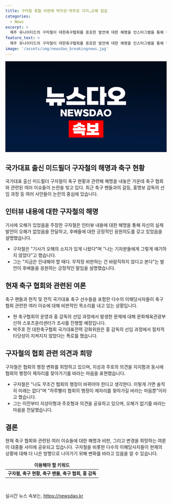 ```yaml
---
title: 구자철 축협 비판에 박지성·박주호 지지…오해 없길
categories:
  - News
excerpt: >
  제주 유나이티드의 구자철이 대한축구협회를 옹호한 발언에 대한 해명을 인스타그램을 통해 전했다. 구자철은 “오해의 소지가 있다”며 “기자들에게 그렇게 얘기하지 않았다”고 밝혔고 현재의 축구협회 상황에 대한 우려도 털어놨다. 또한, 홍명보 감독의 선임 과정과 관련하여 축구계의 각종 비판과 여론 등이 일파만파 확산 중이다. 이에 스포츠윤리센터는 문제 조사를 진행할 예정이라고 밝혔다.
feature_text: >
  제주 유나이티드의 구자철이 대한축구협회를 옹호한 발언에 대한 해명을 인스타그램을 통해 전했다. 구자철은 “오해의 소지가 있다”며 “기자들에게 그렇게 얘기하지 않았다”고 밝혔고 현재의 축구협회 상황에 대한 우려도 털어놨다. 또한, 홍명보 감독의 선임 과정과 관련하여 축구계의 각종 비판과 여론 등이 일파만파 확산 중이다. 이에 스포츠윤리센터는 문제 조사를 진행할 예정이라고 밝혔다.
image: '/assets/img/newsdao_breakingnews.jpg'
---
```


<p><img src="/assets/img/newsdao_breakingnews.jpg" alt="ontimetimes 속보" /></p>

<h2 data-ke-size="size26">국가대표 출신 미드필더 구자철의 해명과 축구 현황</h2>

<p data-ke-size="size16">국가대표 출신 미드필더 구자철이 축구 현황과 관련해 해명을 내놓은 가운데 축구 협회와 관련된 여러 이슈들이 논란을 빚고 있다. 최근 축구 팬들과의 갈등, 홍명보 감독의 선임 과정 등 여러 사안들이 논란의 중심에 있습니다.</p>

<h2 data-ke-size="size26">인터뷰 내용에 대한 구자철의 해명</h2>

<p data-ke-size="size16">기사에 오해가 있었음을 주장한 구자철은 인터뷰 내용에 대한 해명을 통해 자신의 실제 발언이 오해가 없었음을 전달하고, 후배들에 대한 긍정적인 응원의도를 갖고 있었음을 설명했습니다.</p>

<ul>
<li>구자철은 "기사가 오해의 소지가 있게 나왔다"며 "나는 기자분들에게 그렇게 얘기하지 않았다"고 했습니다.</li>
<li>그는 "지금은 인내해야 할 때다. 무작정 비판하는 건 바람직하지 않다고 본다"는 발언이 후배들을 응원하는 긍정적인 말임을 설명했습니다.</li>
</ul>

<h2 data-ke-size="size26">현재 축구 협회와 관련된 여론</h2>

<p data-ke-size="size16">축구 팬들과 현직 및 전직 국가대표 축구 선수들을 포함한 다수의 이해당사자들이 축구 협회 관련한 여러 이슈에 대해 비판적인 목소리를 내고 있는 상황입니다.</p>

<ul>
<li>현 축구협회의 운영과 홍 감독의 선임 과정에서 발생한 문제에 대해 문화체육관광부 산하 스포츠윤리센터가 조사를 진행할 예정입니다.</li>
<li>박주호 전 대한축구협회 국가대표전력 강화위원은 홍 감독의 선임 과정에서 절차적 타당성이 지켜지지 않았다는 폭로를 했습니다.</li>
</ul>

<h2 data-ke-size="size26">구자철의 협회 관련 의견과 희망</h2>

<p data-ke-size="size16">구자철은 협회의 행정 변화를 희망하고 있으며, 지성과 주호의 의견을 지지함과 동시에 협회의 행정이 제자리를 찾아가기를 바라는 마음을 표현했습니다.</p>

<ul>
<li>구자철은 "나도 무조건 협회의 행정이 바뀌어야 한다고 생각한다. 이렇게 가면 솔직히 미래는 없다"며 "하루빨리 협회의 행정이 제자리를 찾아가길 바라는 마음뿐"이라고 했습니다.</li>
<li>그는 이전부터 지성이형과 주호형과 의견을 공유하고 있으며, 오해가 없기를 바라는 마음을 전달했습니다.</li>
</ul>

<h2 data-ke-size="size26">결론</h2>

<p data-ke-size="size16">현재 축구 협회와 관련된 여러 이슈들에 대한 해명과 비판, 그리고 변경을 희망하는 여론이 대중들 사이에 공유되고 있습니다. 구자철을 비롯한 다수의 이해당사자들이 현재의 상황에 대해 더 나은 방향으로 나아가기 위해 변화를 바라고 있음을 알 수 있습니다.</p>

<table>
<thead>
<tr>
<td style="text-align: center; height: 17px;"><b>이용해야 할 키워드</b></td>
</tr>
</thead>
<tbody>
<tr>
<td style="text-align: center; height: 17px;"><b>구자철, 축구 현황, 축구 팬들, 축구 협회, 홍 감독</b></td>
</tr>
</tbody>
</table>

<p data-ke-size="size16">&nbsp;</p>
실시간 뉴스 속보는, <a href="https://newsdao.kr" rel="dofollow">https://newsdao.kr</a>


